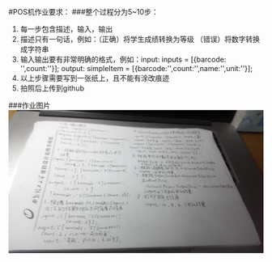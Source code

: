 #POS机作业要求：
###整个过程分为5~10步：
1. 每一步包含描述，输入，输出
2. 描述只有一句话，例如：（正确）将学生成绩转换为等级    （错误）将数字转换成字符串
3. 输入输出要有非常明确的格式，例如：input: inputs = [{barcode: '',count:''}];   output: simpleItem = [{barcode:'',count:'',name:'',unit:''}];
4. 以上步骤需要写到一张纸上，且不能有涂改痕迹
5. 拍照后上传到github

###作业图片
 ![assignment picture](./assignmentIdea.jpg)